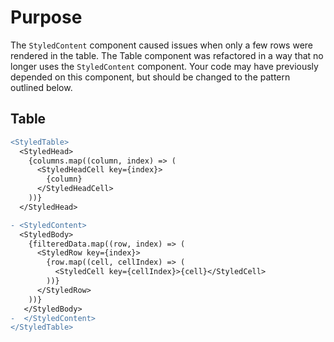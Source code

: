 # Purpose

The `StyledContent` component caused issues when only a few rows were rendered in the table. The Table
component was refactored in a way that no longer uses the `StyledContent` component. Your code may have previously
depended on this component, but should be changed to the pattern outlined below.

## Table

```diff
<StyledTable>
  <StyledHead>
    {columns.map((column, index) => (
      <StyledHeadCell key={index}>
        {column}
      </StyledHeadCell>
    ))}
  </StyledHead>

- <StyledContent>
  <StyledBody>
    {filteredData.map((row, index) => (
      <StyledRow key={index}>
        {row.map((cell, cellIndex) => (
          <StyledCell key={cellIndex}>{cell}</StyledCell>
        ))}
      </StyledRow>
    ))}
   </StyledBody>
-  </StyledContent>
</StyledTable>
```
